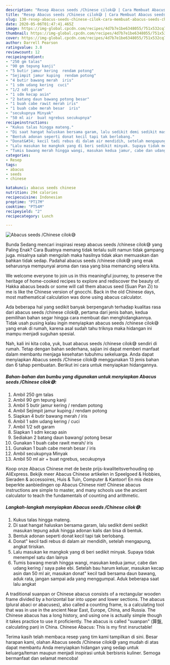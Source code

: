 ```yaml
---
description: "Resep Abacus seeds /Chinese cilok😅 | Cara Membuat Abacus seeds /Chinese cilok😅 Yang Bikin Ngiler"
title: "Resep Abacus seeds /Chinese cilok😅 | Cara Membuat Abacus seeds /Chinese cilok😅 Yang Bikin Ngiler"
slug: 130-resep-abacus-seeds-chinese-cilok-cara-membuat-abacus-seeds-chinese-cilok-yang-bikin-ngiler
date: 2020-05-06T01:47:41.465Z
image: https://img-global.cpcdn.com/recipes/4d7b7e1be6348055/751x532cq70/abacus-seeds-chinese-cilok😅-foto-resep-utama.jpg
thumbnail: https://img-global.cpcdn.com/recipes/4d7b7e1be6348055/751x532cq70/abacus-seeds-chinese-cilok😅-foto-resep-utama.jpg
cover: https://img-global.cpcdn.com/recipes/4d7b7e1be6348055/751x532cq70/abacus-seeds-chinese-cilok😅-foto-resep-utama.jpg
author: Darrell Pearson
ratingvalue: 3.8
reviewcount: 12
recipeingredient:
- "250 gm talas"
- "90 gm tepung kanji"
- "5 butir jamur kering  rendam potong"
- "Sejimpit jamur kuping  rendam potong"
- "4 butir bawang merah  iris"
- "1 sdm udang kering  cuci"
- "1/2 sdt garam"
- "1 sdm kecap asin"
- "2 batang daun bawang potong besar"
- "1 buah cabe rawit merah iris"
- "1 buah cabe merah besar  iris"
- "secukupnya Minyak"
- "50 ml air  buat ngrebus secukupnya"
recipeinstructions:
- "Kukus talas hingga mateng."
- "Di saat hangat haluskan bersama garam, lalu sedikit demi sedikit masukan tepung aduk hingga adonan kalis dan bisa di bentuk."
- "Bentuk adonan seperti donat kecil tapi tak berlobang."
- "Donat&#34; kecil tadi rebus di dalam air mendidih, setelah mengapung, angkat tiriskan."
- "Lalu masukan ke mangkok yang di beri sedikit minyak. Supaya tidak menempel satu dan lainya"
- "Tumis bawang merah hingga wangi, masukan kedua jamur, cabe dan udang kering / saya pake ebi. Setelah bau harum keluar, masukan kecap asin dan 50 ml air, masukan donat&#34; kecil tadi bersama daun bawang, aduk rata, jangan sampai ada yang menggumpal. Aduk beberapa saat lalu angkat"
categories:
- Resep
tags:
- abacus
- seeds
- chinese

katakunci: abacus seeds chinese 
nutrition: 294 calories
recipecuisine: Indonesian
preptime: "PT17M"
cooktime: "PT54M"
recipeyield: "2"
recipecategory: Lunch

---
```



![Abacus seeds /Chinese cilok😅](https://img-global.cpcdn.com/recipes/4d7b7e1be6348055/751x532cq70/abacus-seeds-chinese-cilok😅-foto-resep-utama.jpg)

Bunda Sedang mencari inspirasi resep abacus seeds /chinese cilok😅 yang Paling Enak? Cara Buatnya memang tidak terlalu sulit namun tidak gampang juga. misalnya salah mengolah maka hasilnya tidak akan memuaskan dan bahkan tidak sedap. Padahal abacus seeds /chinese cilok😅 yang enak seharusnya mempunyai aroma dan rasa yang bisa memancing selera kita.

We welcome everyone to join us in this meaningful journey, to preserve the heritage of home-cooked recipes to explore and rediscover the beauty of. Hakka abacus beads or some will call them abacus seed (Suan Pan Zi) to me is like the Chinese version of gnocchi. Back in the old Chinese days, most mathematical calculation was done using abacus calculator.

Ada beberapa hal yang sedikit banyak berpengaruh terhadap kualitas rasa dari abacus seeds /chinese cilok😅, pertama dari jenis bahan, kedua pemilihan bahan segar hingga cara membuat dan menghidangkannya. Tidak usah pusing kalau ingin menyiapkan abacus seeds /chinese cilok😅 yang enak di rumah, karena asal sudah tahu triknya maka hidangan ini mampu menjadi suguhan spesial.


Nah, kali ini kita coba, yuk, buat abacus seeds /chinese cilok😅 sendiri di rumah. Tetap dengan bahan sederhana, sajian ini dapat memberi manfaat dalam membantu menjaga kesehatan tubuhmu sekeluarga. Anda dapat menyiapkan Abacus seeds /Chinese cilok😅 menggunakan 13 jenis bahan dan 6 tahap pembuatan. Berikut ini cara untuk menyiapkan hidangannya.

<!--inarticleads1-->

##### Bahan-bahan dan bumbu yang digunakan untuk menyiapkan Abacus seeds /Chinese cilok😅:

1. Ambil 250 gm talas
1. Ambil 90 gm tepung kanji
1. Ambil 5 butir jamur kering / rendam potong
1. Ambil Sejimpit jamur kuping / rendam potong
1. Siapkan 4 butir bawang merah / iris
1. Ambil 1 sdm udang kering / cuci
1. Ambil 1/2 sdt garam
1. Siapkan 1 sdm kecap asin
1. Sediakan 2 batang daun bawang/ potong besar
1. Gunakan 1 buah cabe rawit merah/ iris
1. Gunakan 1 buah cabe merah besar / iris
1. Ambil secukupnya Minyak
1. Ambil 50 ml air + buat ngrebus, secukupnya


Koop onze Abacus Chinese met de beste prijs-kwaliteitsverhouding op AliExpress. Bekijk meer Abacus Chinese artikelen in Speelgoed &amp; Hobbies, Sieraden &amp; accessoires, Huis &amp; Tuin, Computer &amp; Kantoor! En mis deze beperkte aanbiedingen op Abacus Chinese niet! Chinese abacus instructions are simple to master, and many schools use the ancient calculator to teach the fundamentals of counting and arithmetic. 

<!--inarticleads2-->

##### Langkah-langkah menyiapkan Abacus seeds /Chinese cilok😅:

1. Kukus talas hingga mateng.
1. Di saat hangat haluskan bersama garam, lalu sedikit demi sedikit masukan tepung aduk hingga adonan kalis dan bisa di bentuk.
1. Bentuk adonan seperti donat kecil tapi tak berlobang.
1. Donat&#34; kecil tadi rebus di dalam air mendidih, setelah mengapung, angkat tiriskan.
1. Lalu masukan ke mangkok yang di beri sedikit minyak. Supaya tidak menempel satu dan lainya
1. Tumis bawang merah hingga wangi, masukan kedua jamur, cabe dan udang kering / saya pake ebi. Setelah bau harum keluar, masukan kecap asin dan 50 ml air, masukan donat&#34; kecil tadi bersama daun bawang, aduk rata, jangan sampai ada yang menggumpal. Aduk beberapa saat lalu angkat


A traditional suanpan or Chinese abacus consists of a rectangular wooden frame divided by a horizontal bar into upper and lower sections. The abacus (plural abaci or abacuses), also called a counting frame, is a calculating tool that was in use in the ancient Near East, Europe, China, and Russia. The Chinese abacus has a long history, and using one is actually simple though it takes practice to use it proficiently. The abacus is called &#34;suanpan&#34; (算盤, calculating pan) in China. Chinese Abacus: This is my first insructable! 

Terima kasih telah membaca resep yang tim kami tampilkan di sini. Besar harapan kami, olahan Abacus seeds /Chinese cilok😅 yang mudah di atas dapat membantu Anda menyiapkan hidangan yang sedap untuk keluarga/teman maupun menjadi inspirasi untuk berbisnis kuliner. Semoga bermanfaat dan selamat mencoba!
